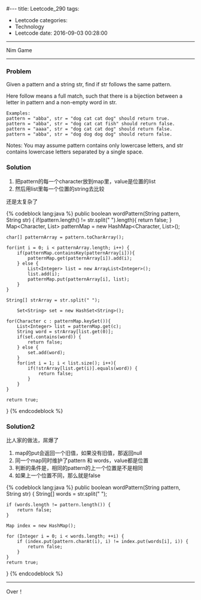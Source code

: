 #---
title: Leetcode_290
tags:
  - Leetcode
categories:
  - Technology
  - Leetcode
date: 2016-09-03 00:28:00
---
Nim Game

<!-- more -->

***

### Problem
Given a pattern and a string str, find if str follows the same pattern.

Here follow means a full match, such that there is a bijection between a letter in pattern and a non-empty word in str.

	Examples:
	pattern = "abba", str = "dog cat cat dog" should return true.
	pattern = "abba", str = "dog cat cat fish" should return false.
	pattern = "aaaa", str = "dog cat cat dog" should return false.
	pattern = "abba", str = "dog dog dog dog" should return false.

Notes:
You may assume pattern contains only lowercase letters, and str contains lowercase letters separated by a single space.

### Solution
1. 把pattern的每一个character放到map里，value是位置的list
2. 然后用list里每一个位置的string去比较

还是太复杂了

{% codeblock lang:java  %}
public boolean wordPattern(String pattern, String str) {
	if(pattern.length() != str.split(" ").length){
		return false;
	}
	Map<Character, List<Integer>> patternMap = new HashMap<Character, List<Integer>>();

	char[] patternArray = pattern.toCharArray();

	for(int i = 0; i < patternArray.length; i++) {
		if(patternMap.containsKey(patternArray[i])){
			patternMap.get(patternArray[i]).add(i);
		} else {
			List<Integer> list = new ArrayList<Integer>();
			list.add(i);
			patternMap.put(patternArray[i], list);
		}
	}

	String[] strArray = str.split(" ");
		
		Set<String> set = new HashSet<String>();
		
	for(Character c : patternMap.keySet()){
		List<Integer> list = patternMap.get(c);
		String word = strArray[list.get(0)];
		if(set.contains(word)) {
			return false;
		} else {
			set.add(word);
		}
		for(int i = 1; i < list.size(); i++){
			if(!strArray[list.get(i)].equals(word)) {
				return false;
			}
		}
	}

	return true;
}
{% endcodeblock %}

### Solution2
比人家的做法，屌爆了

1. map的put会返回一个旧值，如果没有旧值，那返回null
2. 同一个map同时维护了pattern 和 words，value都是位置
3. 判断的条件是，相同的pattern的上一个位置是不是相同
4. 如果上一个位置不同，那么就是false

{% codeblock lang:java  %}
public boolean wordPattern(String pattern, String str) {
	String[] words = str.split(" ");

	if (words.length != pattern.length()) {
		return false;
	}

	Map index = new HashMap();

	for (Integer i = 0; i < words.length; ++i) {
		if (index.put(pattern.charAt(i), i) != index.put(words[i], i)) {
			return false;
		}
	}
	return true;
}
{% endcodeblock %}

*** 

Over！











































